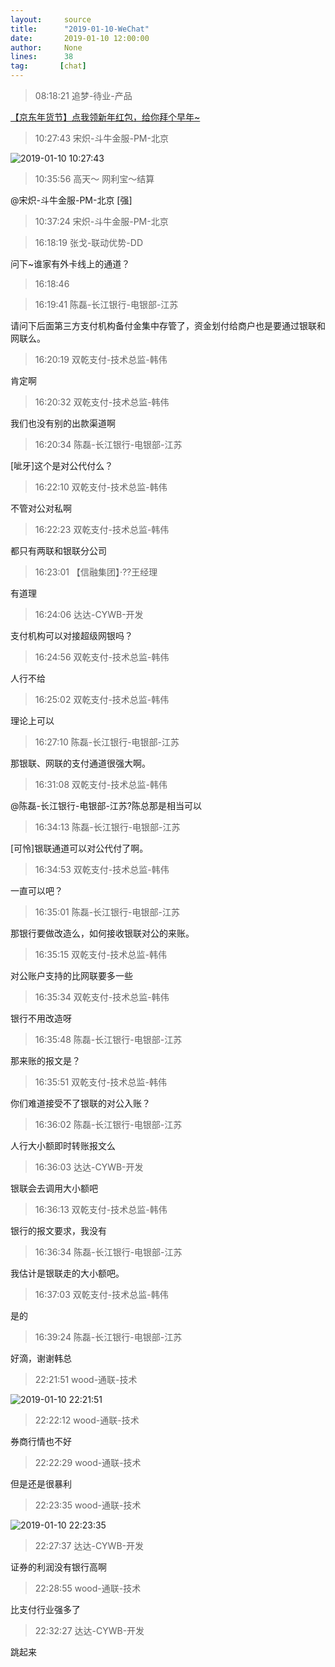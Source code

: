 ```yaml
---
layout:     source 
title:      "2019-01-10-WeChat"
date:       2019-01-10 12:00:00
author:     None
lines:      38 
tag:       [chat]
---
```

> 08:18:21  追梦-待业-产品  
   
[【京东年货节】点我领新年红包，给你拜个早年~
](https://h5.m.jd.com/babelDiy/Zeus/3Rj3DPmTSeF2sB82ev2CQyYi8E7u/index.html?userCode=24x22&amp;amp;amp;_ts=1547079486288&amp;amp;amp;ShareTm=QdM2V/vqZSxkrffWfcyqWo+Y5JX1jcAx8UCxNJ+VIBJPWhTK0GMEXTPNZahnJ3xwVP7kiUT3LnovTe3UugRQfK3w/Eg4JTobxsD+1r3mEY0NTy/eKOzh1ulXWqLq6vrCEAZ2vBPkTSXxMxAA0Se+tn6+UMkypy2ZLf3HVMdxuWQ=&amp;amp;amp;ad_od=share&amp;amp;amp;utm_source=androidapp&amp;amp;amp;utm_medium=appshare&amp;amp;amp;utm_campaign=t_335139774&amp;amp;amp;utm_term=Wxfriends)  
   
> 10:27:43  宋炽-斗牛金服-PM-北京  
   
![2019-01-10 10:27:43](http://static.cocolian.cn/img/20190110_102743.png) 
   
> 10:35:56  高天～ 网利宝～结算  
   
@宋炽-斗牛金服-PM-北京 [强]  
   
> 10:37:24  宋炽-斗牛金服-PM-北京  
   
> 16:18:19  张戈-联动优势-DD  
   
问下~谁家有外卡线上的通道？  
   
> 16:18:46    
   
> 16:19:41  陈磊-长江银行-电银部-江苏  
   
请问下后面第三方支付机构备付金集中存管了，资金划付给商户也是要通过银联和网联么。  
   
> 16:20:19  双乾支付-技术总监-韩伟  
   
肯定啊  
   
> 16:20:32  双乾支付-技术总监-韩伟  
   
我们也没有别的出款渠道啊  
   
> 16:20:34  陈磊-长江银行-电银部-江苏  
   
[呲牙]这个是对公代付么？  
   
> 16:22:10  双乾支付-技术总监-韩伟  
   
不管对公对私啊  
   
> 16:22:23  双乾支付-技术总监-韩伟  
   
都只有两联和银联分公司  
   
> 16:23:01  【信融集团】·??王经理  
   
有道理   
   
> 16:24:06  达达-CYWB-开发  
   
支付机构可以对接超级网银吗？  
   
> 16:24:56  双乾支付-技术总监-韩伟  
   
人行不给  
   
> 16:25:02  双乾支付-技术总监-韩伟  
   
理论上可以  
   
> 16:27:10  陈磊-长江银行-电银部-江苏  
   
那银联、网联的支付通道很强大啊。  
   
> 16:31:08  双乾支付-技术总监-韩伟  
   
@陈磊-长江银行-电银部-江苏?陈总那是相当可以  
   
> 16:34:13  陈磊-长江银行-电银部-江苏  
   
[可怜]银联通道可以对公代付了啊。  
   
> 16:34:53  双乾支付-技术总监-韩伟  
   
一直可以吧？  
   
> 16:35:01  陈磊-长江银行-电银部-江苏  
   
那银行要做改造么，如何接收银联对公的来账。  
   
> 16:35:15  双乾支付-技术总监-韩伟  
   
对公账户支持的比网联要多一些  
   
> 16:35:34  双乾支付-技术总监-韩伟  
   
银行不用改造呀  
   
> 16:35:48  陈磊-长江银行-电银部-江苏  
   
那来账的报文是？  
   
> 16:35:51  双乾支付-技术总监-韩伟  
   
你们难道接受不了银联的对公入账？  
   
> 16:36:02  陈磊-长江银行-电银部-江苏  
   
人行大小额即时转账报文么  
   
> 16:36:03  达达-CYWB-开发  
   
银联会去调用大小额吧  
   
> 16:36:13  双乾支付-技术总监-韩伟  
   
银行的报文要求，我没有  
   
> 16:36:34  陈磊-长江银行-电银部-江苏  
   
我估计是银联走的大小额吧。  
   
> 16:37:03  双乾支付-技术总监-韩伟  
   
是的  
   
> 16:39:24  陈磊-长江银行-电银部-江苏  
   
好滴，谢谢韩总  
   
> 22:21:51  wood-通联-技术  
   
![2019-01-10 22:21:51](http://static.cocolian.cn/img/20190110_222151.png) 
   
> 22:22:12  wood-通联-技术  
   
券商行情也不好  
   
> 22:22:29  wood-通联-技术  
   
但是还是很暴利  
   
> 22:23:35  wood-通联-技术  
   
![2019-01-10 22:23:35](http://static.cocolian.cn/img/20190110_222335.png) 
   
> 22:27:37  达达-CYWB-开发  
   
证券的利润没有银行高啊  
   
> 22:28:55  wood-通联-技术  
   
比支付行业强多了  
   
> 22:32:27  达达-CYWB-开发  
   
跳起来  
   
